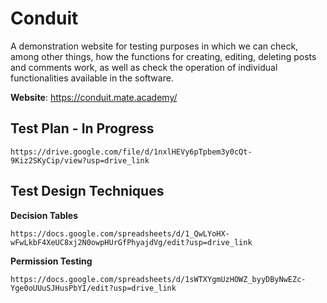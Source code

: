 # Conduit
A demonstration website for testing purposes in which we can check, among other things, how the functions for creating, editing, deleting posts and comments work, as well as check the operation of individual functionalities available in the software.

**Website**: https://conduit.mate.academy/

## Test Plan - In Progress
```
https://drive.google.com/file/d/1nxlHEVy6pTpbem3y0cQt-9Kiz2SKyCip/view?usp=drive_link
```

## Test Design Techniques

**Decision Tables**
```
https://docs.google.com/spreadsheets/d/1_QwLYoHX-wFwLkbF4XeUC8xj2N0owpHUrGfPhyajdVg/edit?usp=drive_link
```

**Permission Testing**
```
https://docs.google.com/spreadsheets/d/1sWTXYgmUzHOWZ_byyDByNwEZc-Yge0oUUuSJHusPbYI/edit?usp=drive_link
```
